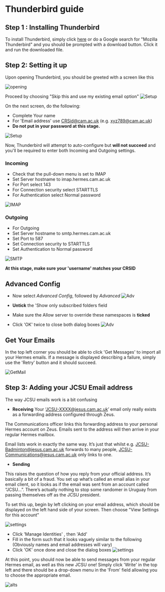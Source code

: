 # Thunderbird guide

## Step 1 : Installing Thunderbird

To install Thunderbird, simply click [here](https://www.thunderbird.net/en-GB/) or do a Google search for "Mozilla Thunderbird" and you should be prompted with a download button. Click it and run the downloaded file.

## Step 2: Setting it up

Upon opening Thunderbird, you should be greeted with a screen like this

![opening](https://github.com/FA1211/thunderbird.github.io/blob/master/GIFS-20180716T161922Z-001/GIFS/Screenshot%20from%202018-07-16%2017-23-08.png)

Proceed by choosing "Skip this and use my existing email option"
![Setup](https://github.com/FA1211/thunderbird.github.io/blob/master/GIFS-20180716T161922Z-001/GIFS/video1.gif)

On the next screen, do the following:
  * Complete Your name
  * For 'Email address' use CRSid@cam.ac.uk (e.g. xyz789@cam.ac.uk)
  * **Do not put in your password at this stage.**
  
  
![Setup](https://github.com/FA1211/thunderbird.github.io/blob/master/GIFS-20180716T161922Z-001/GIFS/video2.gif)



Now, Thunderbird will attempt to auto-configure but **will not succeed** and you'll be required to enter both Incoming and Outgoing settings.






### Incoming

* Check that the pull-down menu is set to IMAP
* Set Server hostname to imap.hermes.cam.ac.uk
* For Port select 143
* For Connection security select STARTTLS
* For Authentication select Normal password

![IMAP](https://github.com/FA1211/thunderbird.github.io/blob/master/GIFS-20180716T161922Z-001/GIFS/video3-IMAP.gif)







### Outgoing

* For Outgoing
* Set Server hostname to smtp.hermes.cam.ac.uk
* Set Port to 587
* Set Connection security to STARTTLS
* Set Authentication to Normal password

![SMTP](https://github.com/FA1211/thunderbird.github.io/blob/master/GIFS-20180716T161922Z-001/GIFS/video4-SMTP.gif)






**At this stage, make sure your 'username' matches your CRSID**




## Advanced Config
* Now select *Advanced Config*, followed by *Advanced*
![Adv](https://github.com/FA1211/thunderbird.github.io/blob/master/GIFS-20180716T161922Z-001/GIFS/video5-adva.gif)




* **Untick** the 'Show only subscribed folders field
* Make sure the Allow server to override these namespaces is **ticked**
* Click 'OK' twice to close both dialog boxes
![Adv](https://github.com/FA1211/thunderbird.github.io/blob/master/GIFS-20180716T161922Z-001/GIFS/video6-ticks.gif)


## Get Your Emails

In the top left corner you should be able to click 'Get Messages' to import all your Hermes emails. If a message is displayed describing a failure, simply use the 'Retry' button and it should succeed.

![GetMail](https://github.com/FA1211/thunderbird.github.io/blob/master/GIFS-20180716T161922Z-001/GIFS/video7-getmail.gif)


## Step 3: Adding your JCSU Email address

The way JCSU emails work is a bit confusing

* **Receiving**
 Your ‘JCSU-XXXX@jesus.cam.ac.uk’ email only really exists as a forwarding address configured through Zeus.
 
The Communications officer links this forwarding address to your personal Hermes account on Zeus. Emails sent to the address will then arrive in your regular Hermes mailbox.

Email lists work in exactly the same way. It’s just that whilst e.g. JCSU-Badminton@jesus.cam.ac.uk forwards to many people, JCSU-Communications@jesus.cam.ac.uk only links to one.

* **Sending**

This raises the question of how you reply from your official address. It’s basically a bit of a fraud. You set up what’s called an email alias in your email client, so it looks as if the email was sent from an account called “JCSU…”. There’s actually nothing to stop some randomer in Uruguay from passing themselves off as the JCSU president.


To set this up, begin by left clicking on your email address, which should be displayed on the left hand side of your screen. Then choose "View Settings for this account"

![settings](https://github.com/FA1211/thunderbird.github.io/blob/master/GIFS-20180716T161922Z-001/GIFS/video8-opensettings.gif)


* Click 'Manage Identities' , then 'Add'
* Fill in the form such that it looks vaguely similar to the following (Obviously names and email addresses will vary)
* Click 'OK' once done and close the dialog boxes
![settings](https://github.com/FA1211/thunderbird.github.io/blob/master/GIFS-20180716T161922Z-001/GIFS/Screenshot%20from%202018-07-16%2017-13-40.png)


  
At this point, you should now be able to send messages from your regular Hermes email, as well as this new JCSU one!
Simply click 'Write' in the top left and there should be a drop-down menu in the 'From' field allowing you to choose the appropriate email.

![alts](https://github.com/FA1211/thunderbird.github.io/blob/master/GIFS-20180716T161922Z-001/GIFS/video10-alt)





